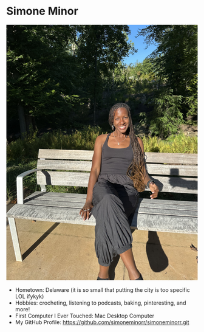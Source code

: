 # Simone Minor

![Path to an image](IMG_7846.jpeg)

- Hometown: Delaware (it is so small that putting the city is too specific LOL ifykyk) 
- Hobbies: crocheting, listening to podcasts, baking, pinteresting, and more!
- First Computer I Ever Touched: Mac Desktop Computer
- My GitHub Profile: <https://github.com/simoneminorr/simoneminorr.git>
